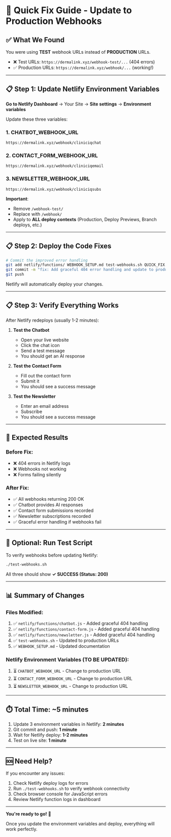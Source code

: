 # 🚀 Quick Fix Guide - Update to Production Webhooks

## ✅ What We Found

You were using **TEST** webhook URLs instead of **PRODUCTION** URLs.

- ❌ Test URLs: `https://dermalink.xyz/webhook-test/...` (404 errors)
- ✅ Production URLs: `https://dermalink.xyz/webhook/...` (working!)

---

## 📋 Step 1: Update Netlify Environment Variables

**Go to Netlify Dashboard** → Your Site → **Site settings** → **Environment variables**

Update these three variables:

### 1. CHATBOT_WEBHOOK_URL
```
https://dermalink.xyz/webhook/cliniciqchat
```

### 2. CONTACT_FORM_WEBHOOK_URL
```
https://dermalink.xyz/webhook/cliniciqemail
```

### 3. NEWSLETTER_WEBHOOK_URL
```
https://dermalink.xyz/webhook/cliniciqsubs
```

**Important**:
- Remove `/webhook-test/`
- Replace with `/webhook/`
- Apply to **ALL deploy contexts** (Production, Deploy Previews, Branch deploys, etc.)

---

## 📋 Step 2: Deploy the Code Fixes

```bash
# Commit the improved error handling
git add netlify/functions/ WEBHOOK_SETUP.md test-webhooks.sh QUICK_FIX.md
git commit -m "fix: Add graceful 404 error handling and update to production webhooks"
git push
```

Netlify will automatically deploy your changes.

---

## 📋 Step 3: Verify Everything Works

After Netlify redeploys (usually 1-2 minutes):

1. **Test the Chatbot**
   - Open your live website
   - Click the chat icon
   - Send a test message
   - You should get an AI response

2. **Test the Contact Form**
   - Fill out the contact form
   - Submit it
   - You should see a success message

3. **Test the Newsletter**
   - Enter an email address
   - Subscribe
   - You should see a success message

---

## 🎯 Expected Results

### Before Fix:
- ❌ 404 errors in Netlify logs
- ❌ Webhooks not working
- ❌ Forms failing silently

### After Fix:
- ✅ All webhooks returning 200 OK
- ✅ Chatbot provides AI responses
- ✅ Contact form submissions recorded
- ✅ Newsletter subscriptions recorded
- ✅ Graceful error handling if webhooks fail

---

## 🧪 Optional: Run Test Script

To verify webhooks before updating Netlify:

```bash
./test-webhooks.sh
```

All three should show **✓ SUCCESS (Status: 200)**

---

## 📊 Summary of Changes

### Files Modified:
1. ✅ `netlify/functions/chatbot.js` - Added graceful 404 handling
2. ✅ `netlify/functions/contact-form.js` - Added graceful 404 handling
3. ✅ `netlify/functions/newsletter.js` - Added graceful 404 handling
4. ✅ `test-webhooks.sh` - Updated to production URLs
5. ✅ `WEBHOOK_SETUP.md` - Updated documentation

### Netlify Environment Variables (TO BE UPDATED):
1. ⏳ `CHATBOT_WEBHOOK_URL` - Change to production URL
2. ⏳ `CONTACT_FORM_WEBHOOK_URL` - Change to production URL
3. ⏳ `NEWSLETTER_WEBHOOK_URL` - Change to production URL

---

## ⏱️ Total Time: ~5 minutes

1. Update 3 environment variables in Netlify: **2 minutes**
2. Git commit and push: **1 minute**
3. Wait for Netlify deploy: **1-2 minutes**
4. Test on live site: **1 minute**

---

## 🆘 Need Help?

If you encounter any issues:

1. Check Netlify deploy logs for errors
2. Run `./test-webhooks.sh` to verify webhook connectivity
3. Check browser console for JavaScript errors
4. Review Netlify function logs in dashboard

---

**You're ready to go!** 🎉

Once you update the environment variables and deploy, everything will work perfectly.
